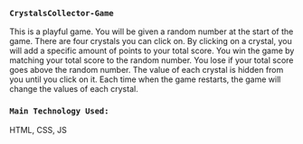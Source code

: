 
### `CrystalsCollector-Game`
This is a playful game. You will be given a random number at the start of the game. There are four crystals you can click on. By clicking on a crystal, you will add a specific amount of points to your total score. You win the game by matching your total score to the random number. You lose if your total score goes above the random number. The value of each crystal is hidden from you until you click on it. Each time when the game restarts, the game will change the values of each crystal.

### `Main Technology Used:`
HTML, CSS, JS
